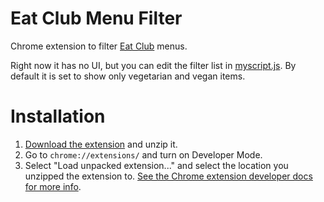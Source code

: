 # Eat Club Menu Filter

Chrome extension to filter [Eat Club](https://www.eatclub.com) menus.


Right now it has no UI, but you can edit the filter list in [myscript.js](https://github.com/fadookie/eat-club-filter/blob/master/myscript.js#L5). By default it is set to show only vegetarian and vegan items.

# Installation
1. [Download the extension](https://github.com/fadookie/eat-club-filter/archive/master.zip) and unzip it.
2. Go to `chrome://extensions/` and turn on Developer Mode.
3. Select "Load unpacked extension..." and select the location you unzipped the extension to.
[See the Chrome extension developer docs for more info](https://developer.chrome.com/extensions/getstarted#unpacked).